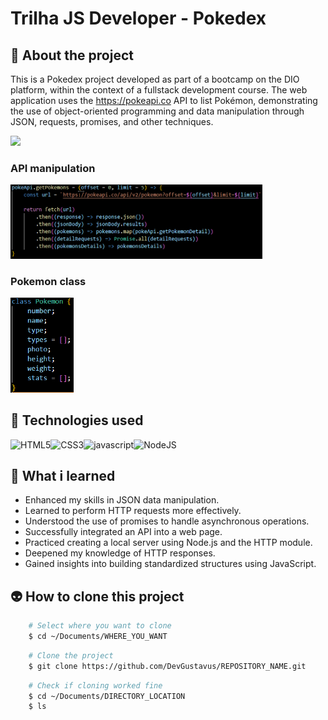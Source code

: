 # Trilha JS Developer - Pokedex

## 📖 About the project
This is a Pokedex project developed as part of a bootcamp on the DIO platform, within the context of a fullstack development course. The web application uses the https://pokeapi.co API to list Pokémon, demonstrating the use of object-oriented programming and data manipulation through JSON, requests, promises, and other techniques.

<img src="readme_assets/pokemonGIF.gif">

### API manipulation
<img src="readme_assets/API.png" width="80%">

### Pokemon class
<img src="readme_assets/class_pokemon.png" width="20%">

## 🦾 Technologies used
<div style="display: flex;">
  
<img alt="HTML5" src="https://img.shields.io/badge/HTML5-E34F26?style=for-the-badge&logo=html5&logoColor=white">
<img alt="CSS3" src="https://img.shields.io/badge/CSS3-1572B6?style=for-the-badge&logo=css3&logoColor=white">
<img alt="javascript" src="https://img.shields.io/badge/JavaScript-F7DF1E?style=for-the-badge&logo=javascript&logoColor=black">
<img alt="NodeJS" src="https://img.shields.io/badge/node.js-6DA55F?style=for-the-badge&logo=node.js&logoColor=white">

</div>

## 🤔 What i learned
- Enhanced my skills in JSON data manipulation.
- Learned to perform HTTP requests more effectively.
- Understood the use of promises to handle asynchronous operations.
- Successfully integrated an API into a web page.
- Practiced creating a local server using Node.js and the HTTP module.
- Deepened my knowledge of HTTP responses.
- Gained insights into building standardized structures using JavaScript.

## 👽 How to clone this project

````bash
    # Select where you want to clone
    $ cd ~/Documents/WHERE_YOU_WANT
````

````bash
    # Clone the project
    $ git clone https://github.com/DevGustavus/REPOSITORY_NAME.git
````

````bash
    # Check if cloning worked fine
    $ cd ~/Documents/DIRECTORY_LOCATION
    $ ls
````
